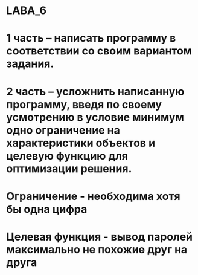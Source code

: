 # LABA_6
# 1 часть – написать программу в соответствии со своим вариантом задания.
# 2 часть – усложнить написанную программу, введя по своему усмотрению в условие минимум одно ограничение на характеристики объектов и целевую функцию для оптимизации решения.
# Ограничение - необходима хотя бы одна цифра
# Целевая функция - вывод паролей максимально не похожие друг на друга
